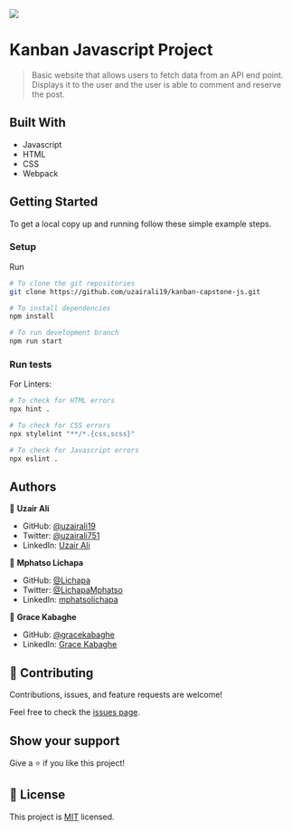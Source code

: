 ![](https://img.shields.io/badge/Microverse-blueviolet)

# Kanban Javascript Project

> Basic website that allows users to fetch data from an API end point. Displays it to the user and the user is able to comment and reserve the post. 

## Built With

- Javascript
- HTML
- CSS
- Webpack

## Getting Started

To get a local copy up and running follow these simple example steps.

### Setup

Run 

```bash
# To clone the git repositories
git clone https://github.com/uzairali19/kanban-capstone-js.git

# To install dependencies 
npm install 

# To run development branch
npm run start
````

### Run tests

For Linters:

```bash
# To check for HTML errors
npx hint .

# To check for CSS errors
npx stylelint "**/*.{css,scss}"

# To check for Javascript errors
npx eslint .
```

## Authors

👤 **Uzair Ali**

- GitHub: [@uzairali19](https://github.com/uzairali19)
- Twitter: [@uzairali751](https://twitter.com/Uzairali751)
- LinkedIn: [Uzair Ali](https://www.linkedin.com/in/uzair-ali-9641/)

👤 **Mphatso Lichapa**

- GitHub: [@Lichapa](https://github.com/Lichapa)
- Twitter: [@LichapaMphatso](https://twitter.com/LichapaMphatso)
- LinkedIn: [mphatsolichapa](https://www.linkedin.com/in/mphatsolichapa)

👤 **Grace Kabaghe**

- GitHub: [@gracekabaghe](https://github.com/gracekabaghe)
- LinkedIn: [Grace Kabaghe](https://www.linkedin.com/in/grace-kabaghe)

## 🤝 Contributing

Contributions, issues, and feature requests are welcome!

Feel free to check the [issues page](https://github.com/uzairali19/kanban-capstone-js/issues/).

## Show your support

Give a ⭐️ if you like this project!

## 📝 License

This project is [MIT](./MIT.md) licensed.
